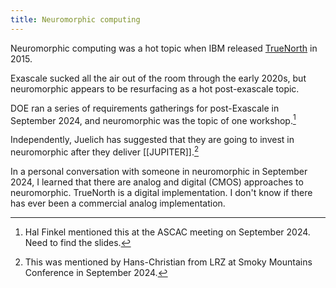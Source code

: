 ```yaml
---
title: Neuromorphic computing
---
```

Neuromorphic computing was a hot topic when IBM released [TrueNorth](https://research.ibm.com/publications/truenorth-design-and-tool-flow-of-a-65-mw-1-million-neuron-programmable-neurosynaptic-chip) in 2015.

Exascale sucked all the air out of the room through the early 2020s, but neuromorphic appears to be resurfacing as a hot post-exascale topic.

DOE ran a series of requirements gatherings for post-Exascale in September 2024, and neuromorphic was the topic of one workshop.[^ascac]

Independently, Juelich has suggested that they are going to invest in neuromorphic after they deliver [[JUPITER]].[^smc24]

In a personal conversation with someone in neuromorphic in September 2024, I learned that there are analog and digital (CMOS) approaches to neuromorphic. TrueNorth is a digital implementation. I don't know if there has ever been a commercial analog implementation.

[^ascac]: Hal Finkel mentioned this at the ASCAC meeting on September 2024. Need to find the slides.
[^smc24]: This was mentioned by Hans-Christian from LRZ at Smoky Mountains Conference in September 2024.